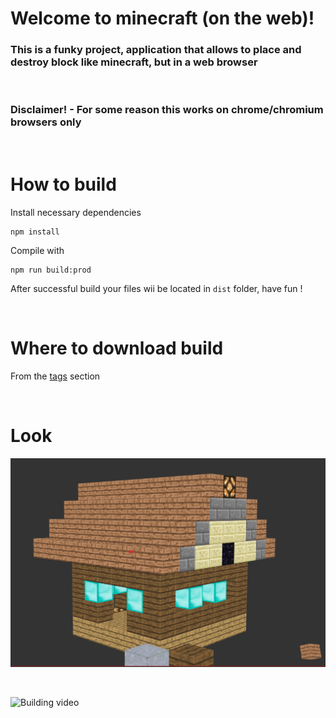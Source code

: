 # Welcome to minecraft (on the web)!

### This is a funky project, application that allows to place and destroy block like minecraft, but in a **web browser**

<br>

### **Disclaimer!** - For some reason this works on chrome/chromium browsers only

<br>

# How to build

Install necessary dependencies
```
npm install
```

Compile with
```
npm run build:prod
```
After successful build your files wii be located in `dist` folder, have fun !

<br>

# Where to download build
 From the [tags](https://github.com/Storm-77/WebMinecraft/tags) section

<br>

# Look

![House image](images/house.png)

<br>

![Building video](images/demo.gif)
